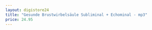 ```yaml
---
layout: digistore24
title: "Gesunde Brustwirbelsäule Subliminal + Echominal - mp3"
price: 24.95
---
```

